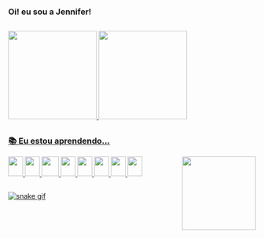 ### Oi! eu sou a Jennifer!
##
<div>
  <a href="https://github.com/jnnixx">
  <img height="180em" src="https://github-readme-stats.vercel.app/api?username=jnnixx&show_icons=true&theme=radical&include_all_commits=true&count_private=true"/>
  <img height="180em" src="https://github-readme-stats.vercel.app/api/top-langs/?username=jnnixx&layout=compact&langs_count=7&theme=radical"/>
</div>

##

### 📚 Eu estou aprendendo...

<div style="display: inline_block">
    <img src="https://cdn.jsdelivr.net/gh/devicons/devicon/icons/javascript/javascript-original.svg" height="40px" width="30px"/>
    <img src="https://cdn.jsdelivr.net/gh/devicons/devicon/icons/typescript/typescript-original.svg" height="40px" width="30px"/>     
    <img src="https://cdn.jsdelivr.net/gh/devicons/devicon/icons/java/java-original-wordmark.svg" height="40px" width="35px" />
    <img src="https://cdn.jsdelivr.net/gh/devicons/devicon/icons/html5/html5-original.svg" height="40px" width="30px" />
    <img src="https://cdn.jsdelivr.net/gh/devicons/devicon/icons/css3/css3-original.svg" height="40px" width="30px" />
    <img src="https://cdn.jsdelivr.net/gh/devicons/devicon/icons/angularjs/angularjs-original.svg" height="40px" width="30px" />
    <img src="https://cdn.jsdelivr.net/gh/devicons/devicon/icons/mysql/mysql-plain-wordmark.svg" height="40px" width="30px" />
    <img src="https://cdn.jsdelivr.net/gh/devicons/devicon/icons/spring/spring-original-wordmark.svg" height="40px" width="30px"  />
    <img align="right" src="https://cdn.discordapp.com/attachments/913243265371897887/1030326029857865748/6wun2u.gif" width="150px"/>
    
</div>

##

![snake gif](https://github.com/jnnixx/jnnixx/blob/output/github-contribution-grid-snake.svg)


